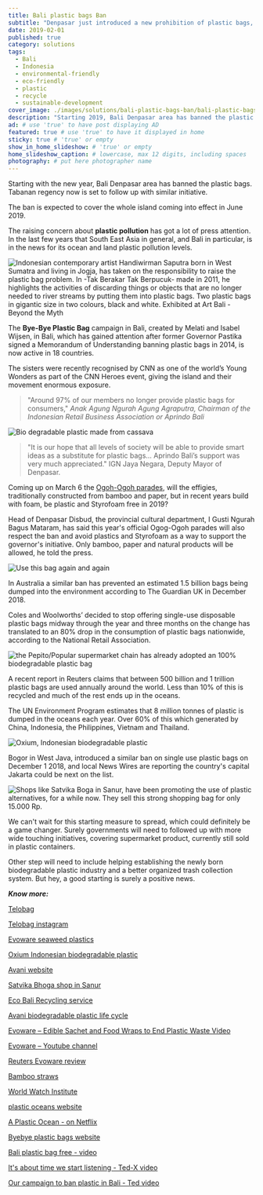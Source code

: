 ```yaml
---
title: Bali plastic bags Ban
subtitle: "Denpasar just introduced a new prohibition of plastic bags, Styrofoam and plastic straws in supermarkets, convenience stores and shopping centres."
date: 2019-02-01
published: true
category: solutions
tags:
  - Bali
  - Indonesia
  - environmental-friendly
  - eco-friendly
  - plastic
  - recycle
  - sustainable-development
cover_image: ./images/solutions/bali-plastic-bags-ban/bali-plastic-bags-ban.jpg
description: "Starting 2019, Bali Denpasar area has banned the plastic bags. The ban is expected to cover the whole island coming into effect in June 2019." # max 160 cos dunno how to trip it, yet...
ad: # use 'true' to have post displaying AD
featured: true # use 'true' to have it displayed in home
sticky: true # 'true' or empty
show_in_home_slideshow: # 'true' or empty
home_slideshow_caption: # lowercase, max 12 digits, including spaces
photography: # put here photographer name
---
```

Starting with the new year, Bali Denpasar area has banned the plastic bags. Tabanan regency now is set to follow up with similar initiative.

The ban is expected to cover the whole island coming into effect in June 2019.

The raising concern about **plastic pollution** has got a lot of press attention. In the last few years that South East Asia in general, and Bali in particular, is in the news for its ocean and land plastic pollution levels.

![Indonesian contemporary artist Handiwirman Saputra born in West Sumatra and living in Jogja, has taken on the responsibility to raise the plastic bag problem. In -Tak Berakar Tak Berpucuk- made in 2011, he highlights the activities of discarding things or objects that are no longer needed to river streams by putting them into plastic bags. Two plastic bags in gigantic size in two colours, black and white. Exhibited at Art Bali - Beyond the Myth](./images/solutions/bali-plastic-bags-ban/bali-plastic-bags-ban-02.jpg)


The **Bye-Bye Plastic Bag** campaign in Bali, created by Melati and Isabel Wijsen, in Bali, which has gained attention after former Governor Pastika signed a Memorandum of Understanding banning plastic bags in 2014, is now active in 18 countries.

The sisters were recently recognised by CNN as one of the world’s Young Wonders as part of the CNN Heroes event, giving the island and their movement enormous exposure.

>"Around 97% of our members no longer provide plastic bags for consumers,"  _Anak Agung Ngurah Agung Agraputra,  Chairman of the Indonesian Retail Business Association or Aprindo Bali_


![Bio degradable plastic made from cassava](./images/solutions/bali-plastic-bags-ban/bali-plastic-bags-ban-03.jpg)

>"It is our hope that all levels of society will be able to provide smart ideas as a substitute for plastic bags... Aprindo Bali’s support was very much appreciated." IGN Jaya Negara, Deputy Mayor of Denpasar.


Coming up on March 6 the [Ogoh-Ogoh parades](https://fumes.junglestar.org/photo-journalism/ogoh-ogoh/), will the effigies, traditionally constructed from bamboo and paper, but in recent years build with foam, be plastic and Styrofoam free in 2019?

Head of Denpasar Disbud, the provincial cultural department, I Gusti Ngurah Bagus Mataram, has said this year's official Ogog-Ogoh parades will also respect the ban and avoid plastics and Styrofoam as a way to support the governor's initiative. Only bamboo, paper and natural products will be allowed, he told the press.

![Use this bag again and again](./images/solutions/bali-plastic-bags-ban/bali-plastic-bags-ban-04.jpg)

In Australia a similar ban has prevented an estimated 1.5 billion bags being dumped into the environment according to The Guardian UK in December 2018.

Coles and Woolworths’ decided to stop offering single-use disposable plastic bags midway through the year and three months on the change has translated to an 80% drop in the consumption of plastic bags nationwide, according to the National Retail Association.

![the Pepito/Popular supermarket chain has already adopted an 100% biodegradable plastic bag](./images/solutions/bali-plastic-bags-ban/bali-plastic-bags-ban-05.jpg)

A recent report in Reuters claims that between 500 billion and 1 trillion plastic bags are used annually around the world. Less than 10% of this is recycled and much of the rest ends up in the oceans.

The UN Environment Program estimates that 8 million tonnes of plastic is dumped in the oceans each year. Over 60% of this which generated by China, Indonesia, the Philippines, Vietnam and Thailand.

![Oxium, Indonesian biodegradable plastic](./images/solutions/bali-plastic-bags-ban/bali-plastic-bags-ban-06.jpg)

Bogor in West Java, introduced a similar ban on single use plastic bags on December 1 2018, and local News Wires are reporting the country's capital Jakarta could be next on the list.

![Shops like Satvika Boga in Sanur, have been promoting the use of plastic alternatives, for a while now. They sell this strong shopping bag for only 15.000 Rp.](./images/solutions/bali-plastic-bags-ban/bali-plastic-bags-ban-07.jpg)

We can't wait for this starting measure to spread, which could definitely be a game changer. Surely governments will need to followed up with more wide touching initiatives, covering supermarket product, currently still sold in plastic containers.


Other step will need to include helping establishing the newly born biodegradable plastic industry and a better organized trash collection system. But hey, a good starting is surely a positive news.



**_Know more:_**

[Telobag](http://telobag.com/en/home/)

[Telobag instagram](https://www.instagram.com/telobagindo/)

[Evoware seaweed plastics](http://www.evoware.id/)

[Oxium Indonesian biodegradable plastic](http://www.oxium.net/page/)

[Avani website](https://www.avanieco.com/)

[Satvika Bhoga shop in Sanur](https://goo.gl/maps/uskEeZ96ALJ2)

[Eco Bali Recycling service](http://eco-bali.com)

[Avani biodegradable plastic life cycle](https://www.avanieco.com/life-cycle-3/)

[Evoware – Edible Sachet and Food Wraps to End Plastic Waste Video](https://youtu.be/24T6ruz1GhU)

[Evoware – Youtube channel](https://www.youtube.com/channel/UCBN9aRJfC-bI-f3ll4abZaQ/videos)

[Reuters Evoware review](https://www.reuters.com/article/us-indonesia-evoware/indonesian-startup-wages-war-on-plastic-with-edible-seaweed-cups-idUSKBN1DN0XA)

[Bamboo straws](https://bamboo-straws.com/)

[World Watch Institute](http://www.worldwatch.org/)

[plastic oceans website](https://plasticoceans.org/)

[A Plastic Ocean - on Netflix](https://www.netflix.com/id/title/80164032)

[Byebye plastic bags website](http://www.byebyeplasticbags.org)

[Bali plastic bag free - video](https://youtu.be/SsF4xun1-u0)

[It's about time we start listening - Ted-X video](https://youtu.be/Y6Z5eOv6Nnk)

[Our campaign to ban plastic in Bali - Ted video](https://youtu.be/P8GCjrDWWUM)
